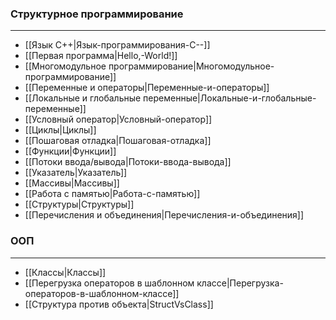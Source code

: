 ### Структурное программирование
***
* [[Язык С++|Язык-программирования-С--]]
* [[Первая программа|Hello,-World!]]
* [[Многомодульное программирование|Многомодульное-программирование]]
* [[Переменные и операторы|Переменные-и-операторы]]
* [[Локальные и глобальные переменные|Локальные-и-глобальные-переменные]]
* [[Условный оператор|Условный-оператор]]
* [[Циклы|Циклы]]
* [[Пошаговая отладка|Пошаговая-отладка]]
* [[Функции|Функции]]
* [[Потоки ввода/вывода|Потоки-ввода-вывода]]
* [[Указатель|Указатель]]
* [[Массивы|Массивы]]
* [[Работа с памятью|Работа-с-памятью]]
* [[Структуры|Структуры]]
* [[Перечисления и объединения|Перечисления-и-объединения]]
### ООП
***
* [[Классы|Классы]]
* [[Перегрузка операторов в шаблонном классе|Перегрузка-операторов-в-шаблонном-классе]]
* [[Структура против объекта|StructVsClass]]